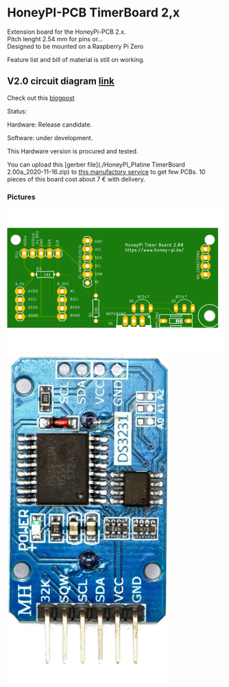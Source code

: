 # HoneyPI-PCB TimerBoard 2,x

Extension board for the HoneyPi-PCB 2.x.  
Pitch lenght 2.54 mm for pins or...  
Designed to be mounted on a Raspberry Pi Zero

Feature list and bill of material is still on working.   

## V2.0 circuit diagram [link](./HoneyPI_Platine_TimerBoard_2.0.pdf)
Check out this [blogpost](https://www.honey-pi.de/)

Status: 

  Hardware: Release candidate.
  
  Software: under development.  
  
This Hardware version is procured and tested.  

You can upload this [gerber file](./HoneyPI_Platine TimerBoard 2.00a_2020-11-16.zip) to [this manufactory service](https://jlcpcb.com/quote) to get few PCBs. 10 pieces of this board cost about 7 € with delivery. 

### Pictures
![Board render picture](./Pictures/HoneyPI_Platine_TimerBoard_2.x.png)
![Supported RTC Module](./Pictures/DS3231.png)
